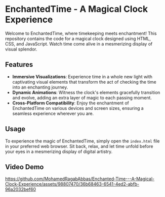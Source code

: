 # EnchantedTime - A Magical Clock Experience

Welcome to EnchantedTime, where timekeeping meets enchantment! This repository contains the code for a magical clock designed using HTML, CSS, and JavaScript. Watch time come alive in a mesmerizing display of visual splendor.

## Features

- **Immersive Visualizations**: Experience time in a whole new light with captivating visual elements that transform the act of checking the time into an enchanting journey.
- **Dynamic Animations**: Witness the clock's elements gracefully transition and evolve, adding an extra layer of magic to each passing moment.
- **Cross-Platform Compatibility**: Enjoy the enchantment of EnchantedTime on various devices and screen sizes, ensuring a seamless experience wherever you are.

## Usage

To experience the magic of EnchantedTime, simply open the `index.html` file in your preferred web browser. Sit back, relax, and let time unfold before your eyes in a mesmerizing display of digital artistry.

## Video Demo


https://github.com/MohamedRagabAbbas/Enchanted-Time---A-Magical-Clock-Experience/assets/98807470/36b68463-6541-4ed2-abfb-96a2032bef60


